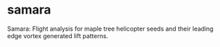 # samara
Samara: Flight analysis for maple tree helicopter seeds and their leading edge vortex generated lift patterns. 
